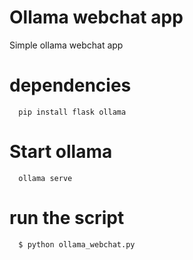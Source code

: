 # Ollama webchat app
Simple ollama webchat app

# dependencies
``  pip install flask ollama``

# Start ollama
``  ollama serve``

# run the script
``  $ python ollama_webchat.py``
